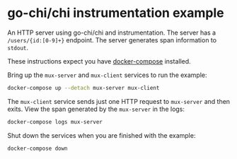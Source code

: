 # go-chi/chi instrumentation example

An HTTP server using go-chi/chi and instrumentation. The server has a `/users/{id:[0-9]+}` endpoint. The server generates span information to `stdout`.

These instructions expect you have [docker-compose](https://docs.docker.com/compose/) installed.

Bring up the `mux-server` and `mux-client` services to run the
example:

```sh
docker-compose up --detach mux-server mux-client
```

The `mux-client` service sends just one HTTP request to `mux-server`
and then exits. View the span generated by the `mux-server` in the logs:

```sh
docker-compose logs mux-server
```

Shut down the services when you are finished with the example:

```sh
docker-compose down
```
